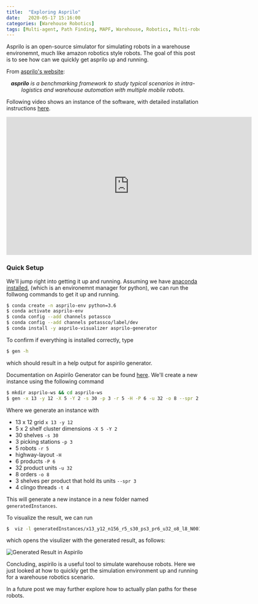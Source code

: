 ```yaml
---
title:  "Exploring Asprilo"
date:   2020-05-17 15:16:00
categories: [Warehouse Robotics]
tags: [Multi-agent, Path Finding, MAPF, Warehouse, Robotics, Multi-robot, Simulator, Asprilo]
---
```


Asprilo is an open-source simulator for simulating robots in a warehouse environemnt, much like amazon robotics style robots. The goal of this post is to see how can we quickly get asprilo up and running.

From [asprilo's website](https://asprilo.github.io/):

<p style="text-align: center;">
<em>
<strong>asprilo</strong> is a benchmarking framework to study typical scenarios in intra-logistics and warehouse automation with multiple mobile robots.
</em>
</p>

Following video shows an instance of the software, with detailed installation instructions [here](https://asprilo.github.io/visualizer/). 

<iframe width="640" height="360" src="https://www.youtube.com/embed/ifYKHIvdnjw" frameborder="0" allow="accelerometer; autoplay; encrypted-media; gyroscope; picture-in-picture" allowfullscreen></iframe>


<h3>Quick Setup</h3>


We'll jump right into getting it up and running. Assuming we have [anaconda installed](https://conda.io/projects/conda/en/latest/user-guide/install/index.html), (which is an environemnt manager for python), we can run the follwong commands to get it up and running.

```bash
$ conda create -n asprilo-env python=3.6
$ conda activate asprilo-env
$ conda config --add channels potassco
$ conda config --add channels potassco/label/dev
$ conda install -y asprilo-visualizer asprilo-generator
```

To confirm if everything is installed correctly, type 
```bash
$ gen -h
```
which should result in a help output for aspirilo generator.

Documentation on Aspirilo Generator can be found [here](https://asprilo.github.io/generator/). We'll create a new instance using the following command

```bash
$ mkdir asprilo-ws && cd asprilo-ws
$ gen -x 13 -y 12 -X 5 -Y 2 -s 30 -p 3 -r 5 -H -P 6 -u 32 -o 8 --spr 2 -t 4
```
Where we generate an instance with

- 13 x 12 grid `x 13 -y 12`
- 5 x 2 shelf cluster dimensions `-X 5 -Y 2`
- 30 shelves `-s 30`
- 3 picking stations `-p 3`
- 5 robots `-r 5`
- highway-layout `-H`
- 6 products `-P 6`
- 32 product units `-u 32`
- 8 orders `-o 8`
- 3 shelves per product that hold its units `--spr 3`
- 4 clingo threads `-t 4`

This will generate a new instance in a new folder named `generatedInstances`.

To visualize the result, we can run 

```bash
$  viz -l generatedInstances/x13_y12_n156_r5_s30_ps3_pr6_u32_o8_l8_N001.lp
```
which opens the visulizer with the generated result, as follows:

![Generated Result in Aspirilo]({{site.baseurl}}/images/asprilo/asprilo1.jpeg)

Concluding, aspirilo is a useful tool to simulate warehouse robots. Here we just looked at how to quickly get the simulation environment up and running for a warehouse robotics scenario. 

In a future post we may further explore how to actually plan paths for these robots.





